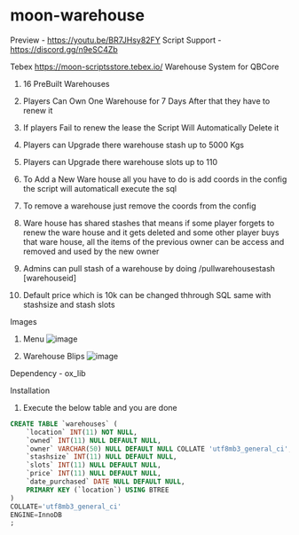 # moon-warehouse

Preview - https://youtu.be/BR7JHsy82FY
Script Support - https://discord.gg/n9eSC4Zb

Tebex https://moon-scriptsstore.tebex.io/
Warehouse System for QBCore

1) 16 PreBuilt Warehouses

2) Players Can Own One Warehouse for 7 Days After that they have to renew it

3) If players Fail to renew the lease the Script Will Automatically Delete it

4) Players can Upgrade there warehouse stash up to 5000 Kgs

5) Players can Upgrade there warehouse slots up to 110

6) To Add a New Ware house all you have to do is add coords in the config the script will automaticall execute the sql

7) To remove a warehouse just remove the coords from the config

8) Ware house has shared stashes that means if some player forgets to renew the ware house and it gets deleted and some other player buys that ware house, all the items of the
previous owner can be access and removed and used by the new owner

9) Admins can pull stash of a warehouse by doing /pullwarehousestash [warehouseid]

10) Default price which is 10k can be changed thhrough SQL same with stashsize and stash slots

Images 

1) Menu
![image](https://github.com/OmiJod/moon-warehouse/assets/69292814/fa2b4fe1-60f9-490d-99f1-255409284cee)

2) Warehouse Blips
![image](https://github.com/OmiJod/moon-warehouse/assets/69292814/30bd48d7-4c27-4f38-9fd1-3658d7ff320f)

Dependency - ox_lib

Installation 
1) Execute the below table and you are done

```sql
CREATE TABLE `warehouses` (
	`location` INT(11) NOT NULL,
	`owned` INT(11) NULL DEFAULT NULL,
	`owner` VARCHAR(50) NULL DEFAULT NULL COLLATE 'utf8mb3_general_ci',
	`stashsize` INT(11) NULL DEFAULT NULL,
	`slots` INT(11) NULL DEFAULT NULL,
	`price` INT(11) NULL DEFAULT NULL,
	`date_purchased` DATE NULL DEFAULT NULL,
	PRIMARY KEY (`location`) USING BTREE
)
COLLATE='utf8mb3_general_ci'
ENGINE=InnoDB
;
